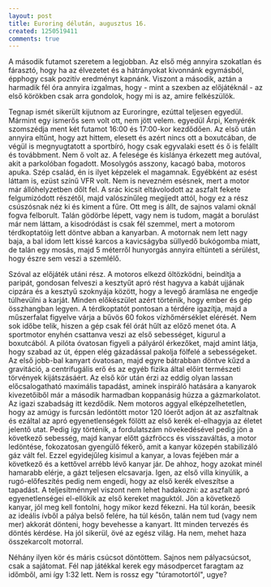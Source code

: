 ```yaml
---
layout: post
title: Euroring délután, augusztus 16.
created: 1250519411
comments: true
---
```

A második futamot szeretem a legjobban. Az első még annyira szokatlan és fárasztó, hogy ha az élvezetet és a hátrányokat kivonnánk egymásból, épphogy csak pozitív eredményt kapnánk. Viszont a második, aztán a harmadik fél óra annyira izgalmas, hogy - mint a szexben az előjátéknál - az első körökben csak arra gondolok, hogy mi is az, amire felkészülök.

Tegnap ismét sikerült kijutnom az Euroringre, ezúttal teljesen egyedül. Mármint egy ismerős sem volt ott, nem jött velem. egyedül Árpi, Kenyérék szomszédja ment két futamot 16:00 és 17:00-kor kezdődően. Az első után annyira eltűnt, hogy azt hittem, elesett és azért nincs ott a boxutcában, de végül is megnyugtatott a sportbíró, hogy csak egyvalaki esett és ő is felállt és továbbment. Nem ő volt az. A felesége és kislánya érkezett meg autóval, akit a parkolóban fogadott. Mosolygós asszony, kacagó baba, motoros apuka. Szép család, én is ilyet képzelek el magamnak. Egyébként az esést láttam is, ezüst színű VFR volt. Nem is nevezném esésnek, mert a motor már állóhelyzetben dőlt fel. A srác kicsit eltávolodott az aszfalt fekete felgumizódott részétől, majd valószínűleg megijedt attól, hogy ez a rész csúszósnak néz ki és kiment a fűre. Ott meg is állt, de sajnos valami oknál fogva felborult. Talán gödörbe lépett, vagy nem is tudom, magát a borulást már nem láttam, a kisodródást is csak fél szemmel, mert a motorom térdkoptatóig lett döntve abban a kanyarban. A motornak nem lett nagy baja, a bal idom lett kissé karcos a kavicságyba süllyedő bukógomba miatt, de talán egy mosás, majd 5 méterről hunyorgás annyira eltünteti a sérülést, hogy észre sem veszi a szemlélő.

Szóval az előjáték utáni rész. A motoros elkezd öltözködni, beindítja a paripát, gondosan felveszi a kesztyűt apró rést hagyva a kabát ujjának cipzára és a kesztyű szoknyája között, hogy a levegő áramlása ne engedje túlhevülni a karját. Minden előkészület azért történik, hogy ember és gép összhangban legyen. A térdkoptatót pontosan a térdére igazítja, majd a műszerfalat figyelve várja a bűvös 60 fokos vízhőmérséklet elérését. Nem sok időbe telik, hiszen a gép csak fél órát hűlt az előző menet óta. A sportmotor enyhén csattanva veszi az első sebességet, kigurul a boxutcából. A pilóta óvatosan figyeli a pályáról érkezőket, majd amint látja, hogy szabad az út, éppen elég gázadással pakolja fölfelé a sebességeket. Az első jobb-bal kanyart óvatosan, majd egyre bátrabban döntve kűzd a gravitáció, a centrifugális erő és az egyéb fizika által előírt természeti törvények kijátszásáért. Az első kör után érzi az eddig olyan lassan előcsalogatható maximális tapadást, aminek inspiráló hatására a kanyarok kivezetőiből már a második harmadban koppanásig húzza a gázmarkolatot. Az igazi szabadság itt kezdődik. Nem motoros aggyal elképzelhetetlen, hogy az amúgy is furcsán ledöntött motor 120 lóerőt adjon át az aszfaltnak és ezáltal az apró egyenetlenségek fölött az első kerék el-elhagyja az életet jelentő utat. Pedig így történik, a fordulatszám növekedésével pedig jön a következő sebesség, majd kanyar előtt gázfröccs és visszaváltás, a motor ledöntése, fokozatosan gyengülő fékerő, amit a kanyar közepén stabilizáló gáz vált fel. Ezzel egyidejűleg kisimul a kanyar, a lovas fejében már a következő és a kettővel arrébb lévő kanyar jár. De ahhoz, hogy azokat minél hamarabb elérje, a gázt teljesen elcsavarja. Igen, az első villa kinyúlik, a rugó-előfeszítés pedig nem engedi, hogy az első kerék elveszítse a tapadást. A teljesítménnyel viszont nem lehet hadakozni: az aszfalt apró egyenetlenségei el-ellökik az első kereket maguktól. Jön a következő kanyar, jól meg kell fontolni, hogy mikor kezd fékezni. Ha túl korán, beesik az ideális ívből a pálya belső felére, ha túl későn, talán nem tud (vagy nem mer) akkorát dönteni, hogy bevehesse a kanyart. Itt minden tervezés és döntés kérdése. Ha jól sikerül, övé az egész világ. Ha nem, mehet haza összekarcolt motorral.

Néhány ilyen kör és máris csúcsot döntöttem. Sajnos nem pályacsúcsot, csak a sajátomat. Fél nap játékkal kerek egy másodpercet faragtam az időmből, ami így 1:32 lett. Nem is rossz egy "túramotortól", ugye?
